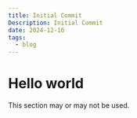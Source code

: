 ```yaml
---
title: Initial Commit
Description: Initial Commit
date: 2024-12-16
tags: 
  - blog
---
```


# Hello world

This section may or may not be used.